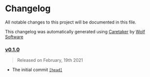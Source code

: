 # Changelog

All notable changes to this project will be documented in this file.


This changelog was automatically generated using [Caretaker](https://github.com/DevelopersToolbox/caretaker) by [Wolf Software](https://github.com/WolfSoftware)

### [v0.1.0](https://github.com/DockerToolbox/pyenv/releases/v0.1.0)

> Released on February, 19th 2021

- The initial commit [`[head]`](https://github.com/DockerToolbox/pyenv/commit/)

